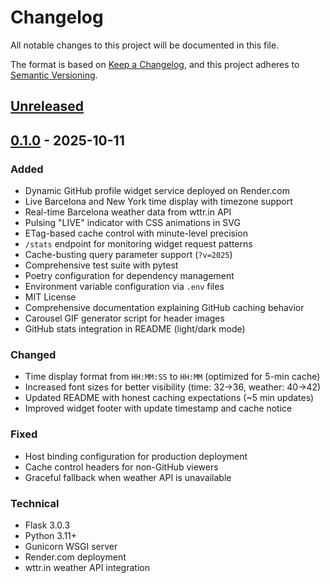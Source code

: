 # Changelog

All notable changes to this project will be documented in this file.

The format is based on [Keep a Changelog](https://keepachangelog.com/en/1.0.0/),
and this project adheres to [Semantic Versioning](https://semver.org/spec/v2.0.0.html).

## [Unreleased]

## [0.1.0] - 2025-10-11

### Added
- Dynamic GitHub profile widget service deployed on Render.com
- Live Barcelona and New York time display with timezone support
- Real-time Barcelona weather data from wttr.in API
- Pulsing "LIVE" indicator with CSS animations in SVG
- ETag-based cache control with minute-level precision
- `/stats` endpoint for monitoring widget request patterns
- Cache-busting query parameter support (`?v=2025`)
- Comprehensive test suite with pytest
- Poetry configuration for dependency management
- Environment variable configuration via `.env` files
- MIT License
- Comprehensive documentation explaining GitHub caching behavior
- Carousel GIF generator script for header images
- GitHub stats integration in README (light/dark mode)

### Changed
- Time display format from `HH:MM:SS` to `HH:MM` (optimized for 5-min cache)
- Increased font sizes for better visibility (time: 32→36, weather: 40→42)
- Updated README with honest caching expectations (~5 min updates)
- Improved widget footer with update timestamp and cache notice

### Fixed
- Host binding configuration for production deployment
- Cache control headers for non-GitHub viewers
- Graceful fallback when weather API is unavailable

### Technical
- Flask 3.0.3
- Python 3.11+
- Gunicorn WSGI server
- Render.com deployment
- wttr.in weather API integration

[unreleased]: https://github.com/alexcolls/alexcolls/compare/v0.1.0...HEAD
[0.1.0]: https://github.com/alexcolls/alexcolls/releases/tag/v0.1.0
